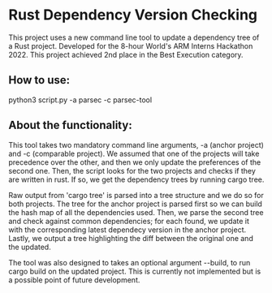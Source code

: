 # Rust Dependency Version Checking


This project uses a new command line tool to update a dependency tree of a Rust project.
Developed for the 8-hour World's ARM Interns Hackathon 2022. This project achieved 2nd place in the Best Execution category.

## How to use: 

python3 script.py -a parsec -c parsec-tool


## About the functionality: 

This tool takes two mandatory command line arguments, -a (anchor project) and -c (comparable project). We assumed that one of the projects will take precedence over the other, and then we only update the preferences of the second one. Then, the script looks for the two projects and checks if they are written in rust. If so, we get the dependency trees by running cargo tree. 

Raw output from 'cargo tree' is parsed into a tree structure and we do so for both projects. The tree for the anchor project is parsed first so we can build the hash map of all the dependencies used. Then, we parse the second tree and check against common dependencies; for each found, we update it with the corresponding latest dependecy version in the anchor project. Lastly, we output a tree highlighting the diff between the original one and the updated.

The tool was also designed to takes an optional argument --build, to run cargo build on the updated project. This is currently not implemented but is a possible point of future development. 

